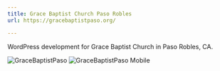 ```yaml
---
title: Grace Baptist Church Paso Robles
url: https://gracebaptistpaso.org/

---
```


WordPress development for Grace Baptist Church in Paso Robles, CA.

![GraceBaptistPaso](/images/work/gracebaptist.png)
![GraceBaptistPaso Mobile](/images/work/gracebaptist-mobile.png)
